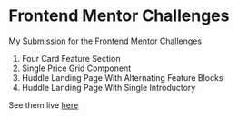 # Frontend Mentor Challenges
My Submission for the Frontend Mentor Challenges

1. Four Card Feature Section
2. Single Price Grid Component
3. Huddle Landing Page With Alternating Feature Blocks
4. Huddle Landing Page With Single Introductory

See them live [here](https://frontend-mentor-challenges-ashy.now.sh/)
